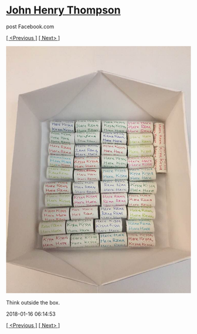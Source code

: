 # [John Henry Thompson](../README.md)
post Facebook.com

[[ <Previous ]](2018-02-01-2.md) [[ Next> ]](2018-01-16-2.md)

[![](../media/2018-01-16/Timeline-Photos-Think-outside-the-box.jpg)](../README.md)

Think outside the box.

2018-01-16 06:14:53

[[ <Previous ]](2018-02-01-2.md) [[ Next> ]](2018-01-16-2.md)
